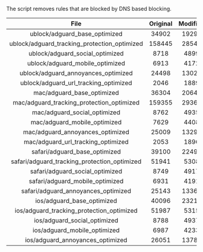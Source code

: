 The script removes rules that are blocked by DNS based blocking.


| File | Original | Modified |
|:----:|:-----:|:-----:|
| ublock/adguard_base_optimized | 34902 | 19297 |
| ublock/adguard_tracking_protection_optimized | 158445 | 28548 |
| ublock/adguard_social_optimized | 8718 | 4899 |
| ublock/adguard_mobile_optimized | 6913 | 4172 |
| ublock/adguard_annoyances_optimized | 24498 | 13027 |
| ublock/adguard_url_tracking_optimized | 2046 | 1889 |
| mac/adguard_base_optimized | 36304 | 20647 |
| mac/adguard_tracking_protection_optimized | 159355 | 29368 |
| mac/adguard_social_optimized | 8762 | 4935 |
| mac/adguard_mobile_optimized | 7629 | 4408 |
| mac/adguard_annoyances_optimized | 25009 | 13292 |
| mac/adguard_url_tracking_optimized | 2053 | 1896 |
| safari/adguard_base_optimized | 39100 | 22497 |
| safari/adguard_tracking_protection_optimized | 51941 | 5308 |
| safari/adguard_social_optimized | 8749 | 4917 |
| safari/adguard_mobile_optimized | 6931 | 4191 |
| safari/adguard_annoyances_optimized | 25143 | 13368 |
| ios/adguard_base_optimized | 40096 | 23215 |
| ios/adguard_tracking_protection_optimized | 51987 | 5315 |
| ios/adguard_social_optimized | 8788 | 4937 |
| ios/adguard_mobile_optimized | 6987 | 4233 |
| ios/adguard_annoyances_optimized | 26051 | 13784 |